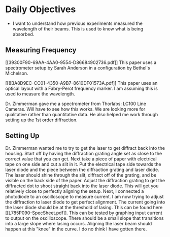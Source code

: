 
# Daily Objectives
- I want to understand how previous experiments measured the wavelength of their beams. This is used to know what is being absorbed.


## Measuring Frequency

[[39300F90-69AA-4AA0-9554-D86684902736.pdf]] This paper uses a spectrometer setup by Sarah Anderson in a configuration by Bethel's Michelson. 

[[8BA8D9EC-CC01-4350-A9B7-8610DF01573A.pdf]] This paper uses an optical layout with a Fabry-Perot frequency marker. I am assuming this is used to measure the wavelength.

Dr. Zimmerman gave me a spectrometer from Thorlabs: LC100 Line Cameras. Will have to see how this works. We are looking more for qualitative rather than quantitative data. He also helped me work through setting up the 1st order diffraction.

## Setting Up

Dr. Zimmerman wanted me to try to get the laser to get diffract back into the housing. Start off by having the diffraction grating angle set as close to the correct value that you can get. Next take a piece of paper with electrical tape on one side and cut a slit in it. Put the electrical tape side towards the laser diode and the piece between the diffraction grating and laser diode. The laser should shine through the slit, diffract off of the grating, and be visible on the back side of the paper. Adjust the diffraction grating to get the diffracted dot to shoot straight back into the laser diode. This will get you relatively close to perfectly aligning the setup. Next, I connected a photodiode to an oscilloscope to measure current. I am now trying to adjust the diffraction to laser diode to get perfect alignment. The current going into the laser diode should be at the threshold of lasing. This can be found here [[L785P090-SpecSheet.pdf]]. This can be tested by graphing input current to output on the oscilloscope. There should be a small slope that transitions into a large slope where lasing occurs. Aligning the laser beam should happen at this "knee" in the curve. I do no think I have gotten there.